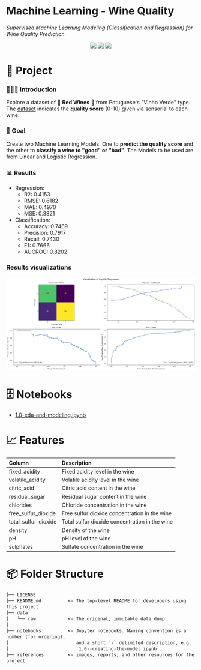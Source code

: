 # Machine Learning - Wine Quality

*Supervised Machine Learning Modeling (Classification and Regression) for Wine Quality Prediction*

<div align="center">
<img src="https://img.shields.io/badge/python-3670A0?style=for-the-badge&logo=python&logoColor=ffdd54">
<img src="https://img.shields.io/badge/scikit--learn-%23F7931E.svg?style=for-the-badge&logo=scikit-learn&logoColor=white">
<img src="https://img.shields.io/badge/seaborn-add8e6?style=for-the-badge&logo=python&logoColor=333333">
</div>

# 📖 Project

### 👨🏻‍🏫 Introduction

Explore a dataset of 🍷 **Red Wines** 🍷 from Potuguese's "Vinho Verde" type. The [dataset](https://archive.ics.uci.edu/ml/datasets/Wine+Quality) indicates the **quality score** (0-10) given via sensorial to each wine.

### 🎯 Goal

Create two Machine Learning Models. One to **predict the quality score** and the other to **classify a wine to "good" or "bad"**. The Models to be used are from Linear and Logistic Regression.

### 📊 Results

- Regression:
  - R2: 0.4153
  - RMSE: 0.6182
  - MAE: 0.4970
  - MSE: 0.3821
- Classification:
  - Accuracy: 0.7469
  - Precision: 0.7917
  - Recall: 0.7430
  - F1: 0.7666
  - AUCROC: 0.8202

### Results visualizations

![Results](references/results.png)

# 🗄 Notebooks

- [1.0-eda-and-modeling.ipynb](notebooks/1.0-eda_and_modeling.ipynb)

# 📈 Features

| Column                 | Description                                                |
|:-----------------------|:-----------------------------------------------------------|
| fixed_acidity          | Fixed acidity level in the wine                            |
| volatile_acidity       | Volatile acidity level in the wine                         |
| citric_acid            | Citric acid content in the wine                            |
| residual_sugar         | Residual sugar content in the wine                         |
| chlorides              | Chloride concentration in the wine                         |
| free_sulfur_dioxide    | Free sulfur dioxide concentration in the wine              |
| total_sulfur_dioxide   | Total sulfur dioxide concentration in the wine             |
| density                | Density of the wine                                        |
| pH                     | pH level of the wine                                       |
| sulphates              | Sulfate concentration in the wine                          |

# 📦 Folder Structure

    ├── LICENSE
    ├── README.md          <- The top-level README for developers using this project.
    ├── data
    │   └── raw            <- The original, immutable data dump.
    │
    ├── notebooks          <- Jupyter notebooks. Naming convention is a number (for ordering),
    │                         and a short `-` delimited description, e.g.
    │                         `1.0--creating-the-model.ipynb`.
    ├── references         <- images, reports, and other resources for the project